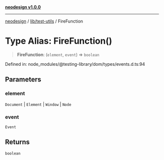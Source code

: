 [**neodesign v1.0.0**](../../../README.md)

***

[neodesign](../../../modules.md) / [lib/test-utils](../README.md) / FireFunction

# Type Alias: FireFunction()

> **FireFunction**: (`element`, `event`) => `boolean`

Defined in: node\_modules/@testing-library/dom/types/events.d.ts:94

## Parameters

### element

`Document` | `Element` | `Window` | `Node`

### event

`Event`

## Returns

`boolean`
